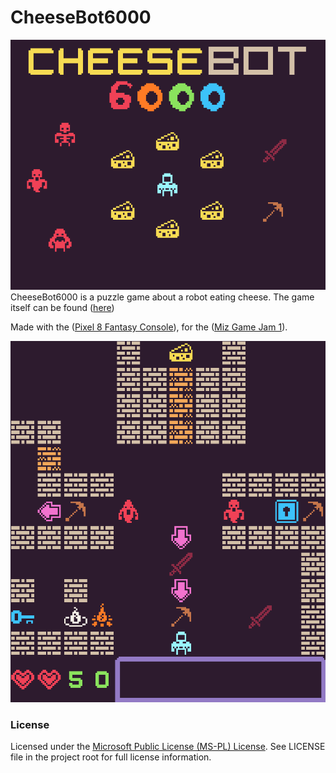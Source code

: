 # CheeseBot6000
![game_thumbnail](images/thumbnail.png)
CheeseBot6000 is a puzzle game about a robot eating cheese.
The game itself can be found ([here](http://mustbeatomic.itch.io/cheesebot-6000))

Made with the ([Pixel 8 Fantasy Console](http://pixelvision8.itch.io/pv8)), for the ([Miz Game Jam 1](http://itch.io/jam/miz-jam-1)).

![game_thumbnail](images/level.png)

### License

Licensed under the [Microsoft Public License (MS-PL) License](https://opensource.org/licenses/MS-PL).  See LICENSE file in the project root for full license information.
